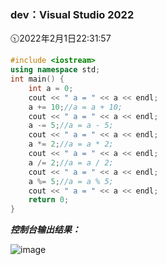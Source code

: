 ### dev：Visual Studio 2022
🕥2022年2月1日22:31:57
```C++
#include <iostream>
using namespace std;
int main() {
	int a = 0;
	cout << " a = " << a << endl;
	a += 10;//a = a + 10;
	cout << " a = " << a << endl;
	a -= 5;//a = a - 5;
	cout << " a = " << a << endl;
	a *= 2;//a = a * 2;
	cout << " a = " << a << endl;
	a /= 2;//a = a / 2;
	cout << " a = " << a << endl;
	a %= 5;//a = a % 5;
	cout << " a = " << a << endl;
	return 0;
}
```
***控制台输出结果：***  

![image](https://user-images.githubusercontent.com/39286292/152347330-ff2ea0dd-1ea2-4d60-9e57-8a701e07d949.png)

